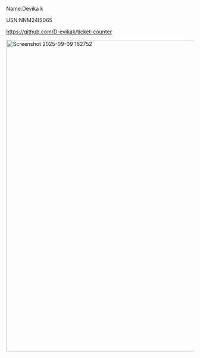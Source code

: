 Name:Devika k

USN:NNM24IS065

https://github.com/D-evikak/ticket-counter

<img width="555" height="838" alt="Screenshot 2025-09-09 162752" src="https://github.com/user-attachments/assets/587a5633-5417-4639-8629-8656980870ad" />
